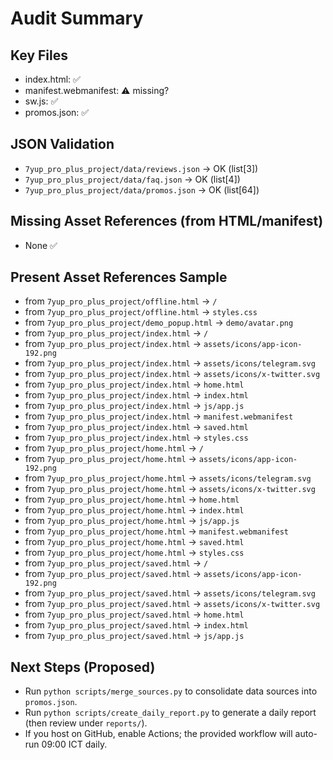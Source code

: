 # Audit Summary

## Key Files
- index.html: ✅
- manifest.webmanifest: ⚠️ missing?
- sw.js: ✅
- promos.json: ✅

## JSON Validation
- `7yup_pro_plus_project/data/reviews.json` → OK (list[3])
- `7yup_pro_plus_project/data/faq.json` → OK (list[4])
- `7yup_pro_plus_project/data/promos.json` → OK (list[64])

## Missing Asset References (from HTML/manifest)
- None ✅

## Present Asset References Sample
- from `7yup_pro_plus_project/offline.html` → `/`
- from `7yup_pro_plus_project/offline.html` → `styles.css`
- from `7yup_pro_plus_project/demo_popup.html` → `demo/avatar.png`
- from `7yup_pro_plus_project/index.html` → `/`
- from `7yup_pro_plus_project/index.html` → `assets/icons/app-icon-192.png`
- from `7yup_pro_plus_project/index.html` → `assets/icons/telegram.svg`
- from `7yup_pro_plus_project/index.html` → `assets/icons/x-twitter.svg`
- from `7yup_pro_plus_project/index.html` → `home.html`
- from `7yup_pro_plus_project/index.html` → `index.html`
- from `7yup_pro_plus_project/index.html` → `js/app.js`
- from `7yup_pro_plus_project/index.html` → `manifest.webmanifest`
- from `7yup_pro_plus_project/index.html` → `saved.html`
- from `7yup_pro_plus_project/index.html` → `styles.css`
- from `7yup_pro_plus_project/home.html` → `/`
- from `7yup_pro_plus_project/home.html` → `assets/icons/app-icon-192.png`
- from `7yup_pro_plus_project/home.html` → `assets/icons/telegram.svg`
- from `7yup_pro_plus_project/home.html` → `assets/icons/x-twitter.svg`
- from `7yup_pro_plus_project/home.html` → `home.html`
- from `7yup_pro_plus_project/home.html` → `index.html`
- from `7yup_pro_plus_project/home.html` → `js/app.js`
- from `7yup_pro_plus_project/home.html` → `manifest.webmanifest`
- from `7yup_pro_plus_project/home.html` → `saved.html`
- from `7yup_pro_plus_project/home.html` → `styles.css`
- from `7yup_pro_plus_project/saved.html` → `/`
- from `7yup_pro_plus_project/saved.html` → `assets/icons/app-icon-192.png`
- from `7yup_pro_plus_project/saved.html` → `assets/icons/telegram.svg`
- from `7yup_pro_plus_project/saved.html` → `assets/icons/x-twitter.svg`
- from `7yup_pro_plus_project/saved.html` → `home.html`
- from `7yup_pro_plus_project/saved.html` → `index.html`
- from `7yup_pro_plus_project/saved.html` → `js/app.js`

## Next Steps (Proposed)
- Run `python scripts/merge_sources.py` to consolidate data sources into `promos.json`.
- Run `python scripts/create_daily_report.py` to generate a daily report (then review under `reports/`).
- If you host on GitHub, enable Actions; the provided workflow will auto-run 09:00 ICT daily.
